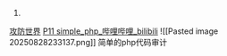 
1.
[攻防世界](https://adworld.xctf.org.cn/challenges/problem-set-index?id=25)
[P11 simple_php_哔哩哔哩_bilibili](https://www.bilibili.com/video/BV1rz4y137dF?vd_source=994e75bf669fbdcbc433be45f3b30f88&spm_id_from=333.788.videopod.episodes&p=11)
![[Pasted image 20250828233137.png]]
简单的php代码审计



